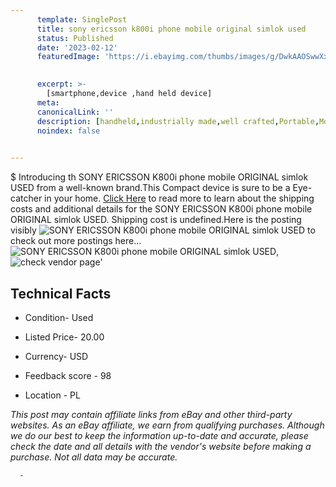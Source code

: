 ```yaml
---
      template: SinglePost
      title: sony ericsson k800i phone mobile original simlok used
      status: Published
      date: '2023-02-12'
      featuredImage: 'https://i.ebayimg.com/thumbs/images/g/DwkAAOSwwXxj0CjT/s-l225.jpg'
       

      excerpt: >-
        [smartphone,device ,hand held device]
      meta:
      canonicalLink: ''
      description: [handheld,industrially made,well crafted,Portable,Mobile,Compact,Convenient,Lightweight,Maneuverable,Man-portable,Miniature,Carriable,Hand-held,Light,Holdable,Transportable,Mobile device,Pocket-sized,On-the-go,Wireless,Cordless,Compact size,Convenient size, smartphone,device ,hand held device]
      noindex: false
      

---
```

$
      Introducing th SONY ERICSSON K800i phone mobile ORIGINAL simlok USED from a well-known brand.This Compact device  is sure to be a Eye-catcher in your home. [Click Here](https://www.ebay.com/itm/314346699916?hash=item493085fc8c%3Ag%3ADwkAAOSwwXxj0CjT&mkevt=1&mkcid=1&mkrid=711-53200-19255-0&campid=%253CePNCampaignId%253E&customid=%253CreferenceId%253E&toolid=10049) to read more to learn about the shipping costs and additional details for the SONY ERICSSON K800i phone mobile ORIGINAL simlok USED. Shipping cost is undefined.Here is the posting visibly ![SONY ERICSSON K800i phone mobile ORIGINAL simlok USED](https://i.ebayimg.com/thumbs/images/g/DwkAAOSwwXxj0CjT/s-l225.jpg) to check out more postings here... ![SONY ERICSSON K800i phone mobile ORIGINAL simlok USED](https://i.ebayimg.com/images/g/DwkAAOSwwXxj0CjT/s-l1600.jpg), ![check vendor page](https://origin-galleryplus.ebayimg.com/ws/web/314346699916_2_0_1/225x225.jpg,https://origin-galleryplus.ebayimg.com/ws/web/314346699916_3_0_1/225x225.jpg,https://origin-galleryplus.ebayimg.com/ws/web/314346699916_4_0_1/225x225.jpg,https://origin-galleryplus.ebayimg.com/ws/web/314346699916_5_0_1/225x225.jpg,https://origin-galleryplus.ebayimg.com/ws/web/314346699916_6_0_1/225x225.jpg,https://origin-galleryplus.ebayimg.com/ws/web/314346699916_7_0_1/225x225.jpg,https://origin-galleryplus.ebayimg.com/ws/web/314346699916_8_0_1/225x225.jpg,https://origin-galleryplus.ebayimg.com/ws/web/314346699916_9_0_1/225x225.jpg,https://origin-galleryplus.ebayimg.com/ws/web/314346699916_10_0_1/225x225.jpg,https://origin-galleryplus.ebayimg.com/ws/web/314346699916_11_0_1/225x225.jpg,https://origin-galleryplus.ebayimg.com/ws/web/314346699916_12_0_1/225x225.jpg,https://origin-galleryplus.ebayimg.com/ws/web/314346699916_13_0_1/225x225.jpg,https://origin-galleryplus.ebayimg.com/ws/web/314346699916_14_0_1/225x225.jpg,https://origin-galleryplus.ebayimg.com/ws/web/314346699916_15_0_1/225x225.jpg,https://origin-galleryplus.ebayimg.com/ws/web/314346699916_16_0_1/225x225.jpg,https://origin-galleryplus.ebayimg.com/ws/web/314346699916_17_0_1/225x225.jpg)'

      

 ## Technical Facts 



     
      

 - Condition- Used 


      

 - Listed Price- 20.00 


      

 - Currency- USD 


      

 - Feedback score - 98 


      

 - Location - PL 


      
      

 *_This post may contain affiliate links from eBay and other third-party websites. As an eBay affiliate, we earn from qualifying purchases. Although we do our best to keep the information up-to-date and accurate, please check the date and all details with the vendor's website before making a purchase. Not all data may be accurate._*




      -

